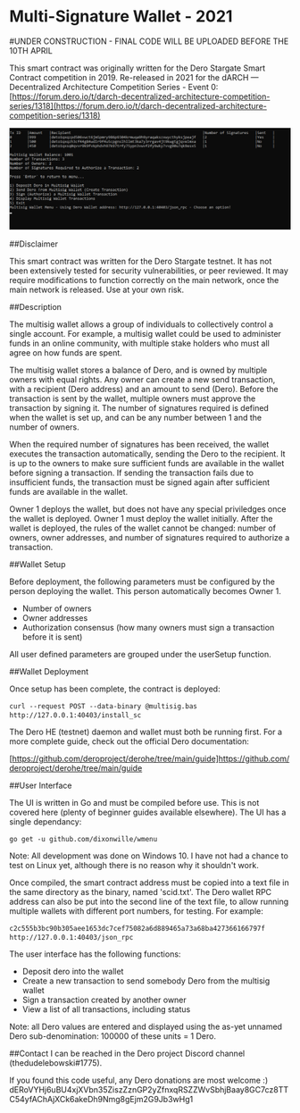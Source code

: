 # Multi-Signature Wallet - 2021 

#UNDER CONSTRUCTION - FINAL CODE WILL BE UPLOADED BEFORE THE 10TH APRIL

This smart contract was originally written for the Dero Stargate Smart Contract competition in 2019. Re-released in 2021 for the dARCH — Decentralized Architecture Competition Series - Event 0: [https://forum.dero.io/t/darch-decentralized-architecture-competition-series/1318](https://forum.dero.io/t/darch-decentralized-architecture-competition-series/1318)

![screenshot](https://github.com/Lebowski1234/dero-multisig-2021/raw/master/screenshot.png)

##Disclaimer

This smart contract was written for the Dero Stargate testnet. It has not been extensively tested for security vulnerabilities, or peer reviewed. It may require modifications to function correctly on the main network, once the main network is released. Use at your own risk.

##Description

The multisig wallet allows a group of individuals to collectively control a single account. For example, a multisig wallet could be used to administer funds in an online community, with multiple stake holders who must all agree on how funds are spent.

The multisig wallet stores a balance of Dero, and is owned by multiple owners with equal rights. Any owner can create a new send transaction, with a recipient (Dero address) and an amount to send (Dero). Before the transaction is sent by the wallet, multiple owners must approve the transaction by signing it. The number of signatures required is defined when the wallet is set up, and can be any number between 1 and the number of owners.

When the required number of signatures has been received, the wallet executes the transaction automatically, sending the Dero to the recipient. It is up to the owners to make sure sufficient funds are available in the wallet before signing a transaction. If sending the transaction fails due to insufficient funds, the transaction must be signed again after sufficient funds are available in the wallet.

Owner 1 deploys the wallet, but does not have any special priviledges once the wallet is deployed. Owner 1 must deploy the wallet initially. After the wallet is deployed, the rules of the wallet cannot be changed: number of owners, owner addresses, and number of signatures required to authorize a transaction.

##Wallet Setup

Before deployment, the following parameters must be configured by the person deploying the wallet. This person automatically becomes Owner 1.

* Number of owners
* Owner addresses
* Authorization consensus (how many owners must sign a transaction before it is sent)

All user defined parameters are grouped under the userSetup function.

##Wallet Deployment

Once setup has been complete, the contract is deployed:

```
curl --request POST --data-binary @multisig.bas http://127.0.0.1:40403/install_sc
```

The Dero HE (testnet) daemon and wallet must both be running first. For a more complete guide, check out the official Dero documentation:

[https://github.com/deroproject/derohe/tree/main/guide]https://github.com/deroproject/derohe/tree/main/guide



##User Interface

The UI is written in Go and must be compiled before use. This is not covered here (plenty of beginner guides available elsewhere). The UI has a single dependancy:

```
go get -u github.com/dixonwille/wmenu
```

Note: All development was done on Windows 10. I have not had a chance to test on Linux yet, although there is no reason why it shouldn't work. 

Once compiled, the smart contract address must be copied into a text file in the same directory as the binary, named 'scid.txt'. The Dero wallet RPC address can also be put into the second line of the text file, to allow running multiple wallets with different port numbers, for testing. For example:

```
c2c555b3bc90b305aee1653dc7cef75082a6d889465a73a68ba427366166797f
http://127.0.0.1:40403/json_rpc
```

The user interface has the following functions:

- Deposit dero into the wallet
- Create a new transaction to send somebody Dero from the multisig wallet
- Sign a transaction created by another owner
- View a list of all transactions, including status

Note: all Dero values are entered and displayed using the as-yet unnamed Dero sub-denomination: 100000 of these units = 1 Dero. 


##Contact
I can be reached in the Dero project Discord channel (thedudelebowski#1775). 

If you found this code useful, any Dero donations are most welcome :) dERoVYHj6uBU4xjXVbn35ZiszZznGP2yZfnxqRSZZWvSbhjBaay8GC7cz8TTC54yfAChAjXCk6akeDh9Nmg8gEjm2G9Jb3wHg1
